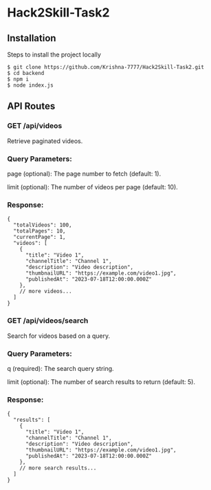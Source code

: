 # Hack2Skill-Task2

## Installation

Steps to install the project locally

```
$ git clone https://github.com/Krishna-7777/Hack2Skill-Task2.git
$ cd backend
$ npm i
$ node index.js
```

## API Routes

### GET /api/videos
Retrieve paginated videos.

### Query Parameters:

 page (optional): The page number to fetch (default: 1).

 limit (optional): The number of videos per page (default: 10).

### Response:

```
{
  "totalVideos": 100,
  "totalPages": 10,
  "currentPage": 1,
  "videos": [
    {
      "title": "Video 1",
      "channelTitle": "Channel 1",
      "description": "Video description",
      "thumbnailURL": "https://example.com/video1.jpg",
      "publishedAt": "2023-07-18T12:00:00.000Z"
    },
    // more videos...
  ]
}
```

### GET /api/videos/search
Search for videos based on a query.

### Query Parameters:

q (required): The search query string.

limit (optional): The number of search results to return (default: 5).

### Response:

```
{
  "results": [
    {
      "title": "Video 1",
      "channelTitle": "Channel 1",
      "description": "Video description",
      "thumbnailURL": "https://example.com/video1.jpg",
      "publishedAt": "2023-07-18T12:00:00.000Z"
    },
    // more search results...
  ]
}
```
